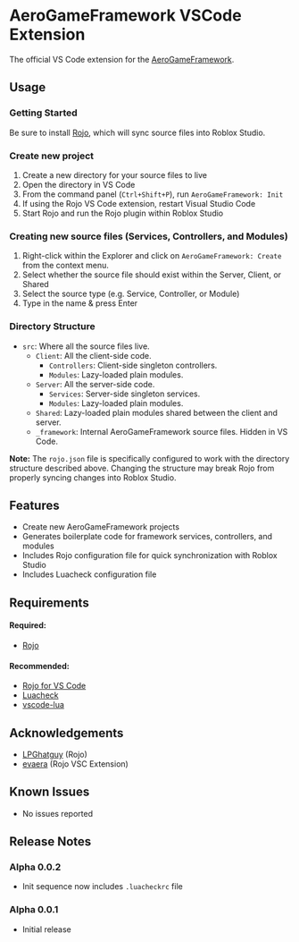 # AeroGameFramework VSCode Extension

The official VS Code extension for the [AeroGameFramework](https://github.com/Sleitnick/AeroGameFramework).

## Usage

### Getting Started
Be sure to install [Rojo](https://github.com/LPGhatguy/rojo), which will sync source files into Roblox Studio.

### Create new project

1. Create a new directory for your source files to live
1. Open the directory in VS Code
1. From the command panel (`Ctrl+Shift+P`), run `AeroGameFramework: Init`
1. If using the Rojo VS Code extension, restart Visual Studio Code
1. Start Rojo and run the Rojo plugin within Roblox Studio

### Creating new source files (Services, Controllers, and Modules)

1. Right-click within the Explorer and click on `AeroGameFramework: Create` from the context menu.
1. Select whether the source file should exist within the Server, Client, or Shared
1. Select the source type (e.g. Service, Controller, or Module)
1. Type in the name & press Enter

### Directory Structure

- `src`: Where all the source files live.
  - `Client`: All the client-side code.
    - `Controllers`: Client-side singleton controllers.
	- `Modules`: Lazy-loaded plain modules.
  - `Server`: All the server-side code.
    - `Services`: Server-side singleton services.
	- `Modules`: Lazy-loaded plain modules.
  - `Shared`: Lazy-loaded plain modules shared between the client and server.
  - `_framework`: Internal AeroGameFramework source files. Hidden in VS Code.

**Note:** The `rojo.json` file is specifically configured to work with the directory structure described above. Changing the structure may break Rojo from properly syncing changes into Roblox Studio.

## Features

- Create new AeroGameFramework projects
- Generates boilerplate code for framework services, controllers, and modules
- Includes Rojo configuration file for quick synchronization with Roblox Studio
- Includes Luacheck configuration file

## Requirements

#### Required:
- [Rojo](https://github.com/LPGhatguy/rojo)

#### Recommended:
- [Rojo for VS Code](https://marketplace.visualstudio.com/items?itemName=evaera.vscode-rojo)
- [Luacheck](https://github.com/mpeterv/luacheck)
- [vscode-lua](https://marketplace.visualstudio.com/items?itemName=trixnz.vscode-lua)

## Acknowledgements

- [LPGhatguy](https://github.com/LPGhatguy) (Rojo)
- [evaera](https://github.com/evaera) (Rojo VSC Extension)

## Known Issues

- No issues reported

## Release Notes

### Alpha 0.0.2

- Init sequence now includes `.luacheckrc` file

### Alpha 0.0.1

- Initial release